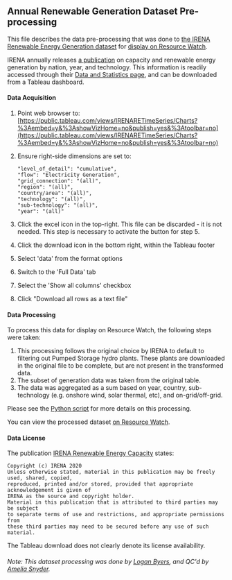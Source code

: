 ## Annual Renewable Generation Dataset Pre-processing
This file describes the data pre-processing that was done to [the IRENA Renewable Energy Generation dataset](https://irena.org/Statistics/View-Data-by-Topic/Capacity-and-Generation/Statistics-Time-Series) for [display on Resource Watch](https://resourcewatch.org/data/explore/1ed420e2-9283-4ced-b7b6-d5268be7a324).

IRENA annually releases [a publication](https://irena.org/publications/2020/Mar/Renewable-Capacity-Statistics-2020) on capacity and renewable energy generation by nation, year, and technology. This information is readily accessed through their [Data and Statistics page](https://irena.org/Statistics/View-Data-by-Topic/Capacity-and-Generation/Statistics-Time-Series), and can be downloaded from a Tableau dashboard.

#### Data Acquisition
1. Point web browser to:
   [https://public.tableau.com/views/IRENARETimeSeries/Charts?%3Aembed=y&%3AshowVizHome=no&publish=yes&%3Atoolbar=no](https://public.tableau.com/views/IRENARETimeSeries/Charts?%3Aembed=y&%3AshowVizHome=no&publish=yes&%3Atoolbar=no)

2. Ensure right-side dimensions are set to:
   ```
   "level_of_detail": "cumulative",
   "flow": "Electricity Generation",
   "grid_connection": "(all)",
   "region": "(all)",
   "country/area": "(all)",
   "technology": "(all)",
   "sub-technology": "(all)",
   "year": "(all)"
   ```

3. Click the excel icon in the top-right.
   This file can be discarded - it is not needed.
   This step is necessary to activate the button for step 5.

4. Click the download icon in the bottom right, within the Tableau footer

5. Select 'data' from the format options

6. Switch to the 'Full Data' tab

7. Select the 'Show all columns' checkbox

8. Click "Download all rows as a text file"

#### Data Processing
To process this data for display on Resource Watch, the following steps were taken:
1) This processing follows the original choice by IRENA to default to filtering out Pumped Storage hydro plants. These plants are downloaded in the original file to be complete, but are not present in the transformed data.
2) The subset of generation data was taken from the original table.
3) The data was aggregated as a sum based on year, country, sub-technology (e.g. onshore wind, solar thermal, etc), and on-grid/off-grid.

Please see the [Python script](https://github.com/resource-watch/data-pre-processing/blob/master/ene_009_renewable_generation_annually/ene_009_renewable_generation_annually_processing.py) for more details on this processing.

You can view the processed dataset [on Resource Watch](https://resourcewatch.org/data/explore/1ed420e2-9283-4ced-b7b6-d5268be7a324).

#### Data License
The publication [IRENA Renewable Energy Capacity](https://irena.org/publications/2020/Mar/Renewable-Capacity-Statistics-2020) states:

```
Copyright (c) IRENA 2020
Unless otherwise stated, material in this publication may be freely used, shared, copied,
reproduced, printed and/or stored, provided that appropriate acknowledgement is given of
IRENA as the source and copyright holder.
Material in this publication that is attributed to third parties may be subject
to separate terms of use and restrictions, and appropriate permissions from
these third parties may need to be secured before any use of such material.
```

The Tableau download does not clearly denote its license availability.

###### Note: This dataset processing was done by [Logan Byers](https://www.wri.org/profile/logan-byers), and QC'd by [Amelia Snyder](https://www.wri.org/profile/amelia-snyder).